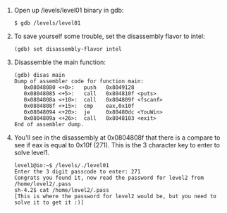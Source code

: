1. Open up /levels/level01 binary in gdb:
   ```
   $ gdb /levels/level01
   ```

2. To save yourself some trouble, set the disassembly flavor to intel:
   ```
   (gdb) set disassembly-flavor intel
   ```

3. Disassemble the main function:
   ```
   (gdb) disas main
   Dump of assembler code for function main:
      0x08048080 <+0>:   push   0x8049128
      0x08048085 <+5>:   call   0x804810f <puts>
      0x0804808a <+10>:  call   0x804809f <fscanf>
      0x0804808f <+15>:  cmp    eax,0x10f
      0x08048094 <+20>:  je     0x80480dc <YouWin>
      0x0804809a <+26>:  call   0x8048103 <exit>
   End of assembler dump.
   ```

4. You'll see in the disassembly at 0x0804808f that there is a compare to see if eax is equal to 0x10f (271). This is the 3 character key to enter to solve level1.
   ```
   level1@io:~$ /levels/./level01
   Enter the 3 digit passcode to enter: 271
   Congrats you found it, now read the password for level2 from /home/level2/.pass
   sh-4.2$ cat /home/level2/.pass
   [This is where the password for level2 would be, but you need to solve it to get it :)]
   ```
